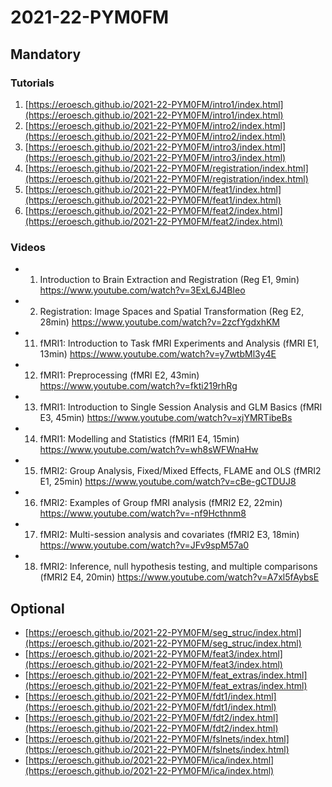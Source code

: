 # 2021-22-PYM0FM

## Mandatory
### Tutorials
1. [https://eroesch.github.io/2021-22-PYM0FM/intro1/index.html](https://eroesch.github.io/2021-22-PYM0FM/intro1/index.html)
1. [https://eroesch.github.io/2021-22-PYM0FM/intro2/index.html](https://eroesch.github.io/2021-22-PYM0FM/intro2/index.html)
1. [https://eroesch.github.io/2021-22-PYM0FM/intro3/index.html](https://eroesch.github.io/2021-22-PYM0FM/intro3/index.html)
1. [https://eroesch.github.io/2021-22-PYM0FM/registration/index.html](https://eroesch.github.io/2021-22-PYM0FM/registration/index.html)
1. [https://eroesch.github.io/2021-22-PYM0FM/feat1/index.html](https://eroesch.github.io/2021-22-PYM0FM/feat1/index.html)
1. [https://eroesch.github.io/2021-22-PYM0FM/feat2/index.html](https://eroesch.github.io/2021-22-PYM0FM/feat2/index.html)

### Videos
* 1. Introduction to Brain Extraction and Registration (Reg E1, 9min) https://www.youtube.com/watch?v=3ExL6J4BIeo
* 2. Registration: Image Spaces and Spatial Transformation (Reg E2, 28min) https://www.youtube.com/watch?v=2zcfYgdxhKM
* 11. fMRI1: Introduction to Task fMRI Experiments and Analysis (fMRI E1, 13min) https://www.youtube.com/watch?v=y7wtbMl3y4E
* 12. fMRI1: Preprocessing (fMRI E2, 43min) https://www.youtube.com/watch?v=fkti219rhRg
* 13. fMRI1: Introduction to Single Session Analysis and GLM Basics (fMRI E3, 45min) https://www.youtube.com/watch?v=xjYMRTibeBs
* 14. fMRI1: Modelling and Statistics (fMRI1 E4, 15min) https://www.youtube.com/watch?v=wh8sWFWnaHw
* 15. fMRI2: Group Analysis, Fixed/Mixed Effects, FLAME and OLS (fMRI2 E1, 25min) https://www.youtube.com/watch?v=cBe-gCTDUJ8
* 16. fMRI2: Examples of Group fMRI analysis (fMRI2 E2, 22min) https://www.youtube.com/watch?v=-nf9Hcthnm8
* 17. fMRI2: Multi-session analysis and covariates (fMRI2 E3, 18min) https://www.youtube.com/watch?v=JFv9spM57a0
* 18. fMRI2: Inference, null hypothesis testing, and multiple comparisons (fMRI2 E4, 20min) https://www.youtube.com/watch?v=A7xl5fAybsE


## Optional
* [https://eroesch.github.io/2021-22-PYM0FM/seg_struc/index.html](https://eroesch.github.io/2021-22-PYM0FM/seg_struc/index.html)
* [https://eroesch.github.io/2021-22-PYM0FM/feat3/index.html](https://eroesch.github.io/2021-22-PYM0FM/feat3/index.html)
* [https://eroesch.github.io/2021-22-PYM0FM/feat_extras/index.html](https://eroesch.github.io/2021-22-PYM0FM/feat_extras/index.html)
* [https://eroesch.github.io/2021-22-PYM0FM/fdt1/index.html](https://eroesch.github.io/2021-22-PYM0FM/fdt1/index.html)
* [https://eroesch.github.io/2021-22-PYM0FM/fdt2/index.html](https://eroesch.github.io/2021-22-PYM0FM/fdt2/index.html)
* [https://eroesch.github.io/2021-22-PYM0FM/fslnets/index.html](https://eroesch.github.io/2021-22-PYM0FM/fslnets/index.html)
* [https://eroesch.github.io/2021-22-PYM0FM/ica/index.html](https://eroesch.github.io/2021-22-PYM0FM/ica/index.html)
